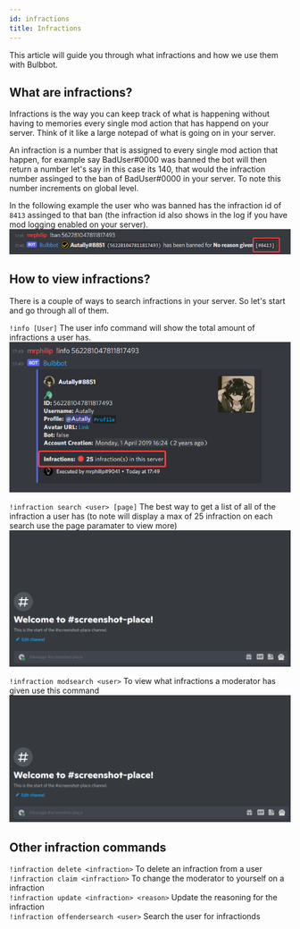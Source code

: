 ```yaml
---
id: infractions
title: Infractions
---
```


This article will guide you through what infractions and how we use them with Bulbbot.

## What are infractions?
Infractions is the way you can keep track of what is happening without having to memories every single mod action that has happend on your server. Think of it like a large notepad of what is going on in your server.

An infraction is a number that is assigned to every single mod action that happen, for example say BadUser#0000 was banned the bot will then return a number let's say in this case its 140, that would the infraction number assinged to the ban of BadUser#0000 in your server. To note this number increments on global level.

In the following example the user who was banned has the infraction id of `8413` assinged to that ban (the infraction id also shows in the log if you have mod logging enabled on your server).
![Showing a ban with the infraction id of 8413](./assets/infractions-inf-id.png)

## How to view infractions?
There is a couple of ways to search infractions in your server. So let's start and go through all of them.

`!info [User]` The user info command will show the total amount of infractions a user has.  
![Userinfo command with 25 infractions](./assets/infraction-userinfo.png)

`!infraction search <user> [page]` The best way to get a list of all of the infraction a user has (to note will display a max of 25 infraction on each search use the page paramater to view more)
![Infraction search command](./assets/infraction-search.gif)

`!infraction modsearch <user>` To view what infractions a moderator has given use this command
![Infraction mod search command](./assets/infraction-modsearch.gif)

## Other infraction commands
`!infraction delete <infraction>` To delete an infraction from a user  
`!infraction claim <infraction>` To change the moderator to yourself on a infraction  
`!infraction update <infraction> <reason>` Update the reasoning for the infraction  
`!infraction offendersearch <user>` Search the user for infractionds  

